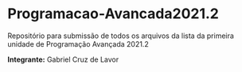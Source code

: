 # Programacao-Avancada2021.2
Repositório para submissão de todos os arquivos da lista da primeira unidade de Programação Avançada 2021.2

**Integrante:**
Gabriel Cruz de Lavor
